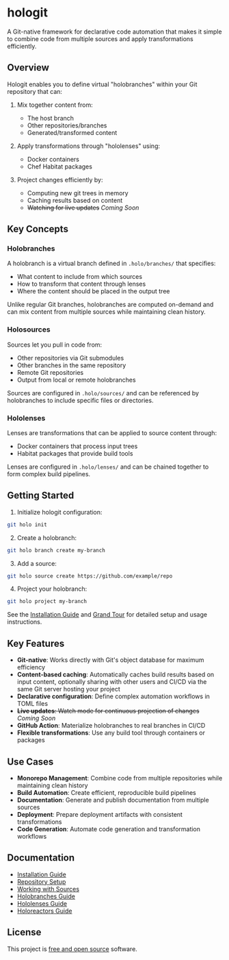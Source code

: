 # hologit

A Git-native framework for declarative code automation that makes it simple to combine code from multiple sources and apply transformations efficiently.

## Overview

Hologit enables you to define virtual "holobranches" within your Git repository that can:

1. Mix together content from:
   - The host branch
   - Other repositories/branches
   - Generated/transformed content

2. Apply transformations through "hololenses" using:
   - Docker containers
   - Chef Habitat packages

3. Project changes efficiently by:
   - Computing new git trees in memory
   - Caching results based on content
   - ~~Watching for live updates~~ *Coming Soon*

## Key Concepts

### Holobranches

A holobranch is a virtual branch defined in `.holo/branches/` that specifies:

- What content to include from which sources
- How to transform that content through lenses
- Where the content should be placed in the output tree

Unlike regular Git branches, holobranches are computed on-demand and can mix content from multiple sources while maintaining clean history.

### Holosources

Sources let you pull in code from:

- Other repositories via Git submodules
- Other branches in the same repository
- Remote Git repositories
- Output from local or remote holobranches

Sources are configured in `.holo/sources/` and can be referenced by holobranches to include specific files or directories.

### Hololenses

Lenses are transformations that can be applied to source content through:

- Docker containers that process input trees
- Habitat packages that provide build tools

Lenses are configured in `.holo/lenses/` and can be chained together to form complex build pipelines.

## Getting Started

1. Initialize hologit configuration:

```bash
git holo init
```

2. Create a holobranch:

```bash
git holo branch create my-branch
```

3. Add a source:

```bash
git holo source create https://github.com/example/repo
```

4. Project your holobranch:

```bash
git holo project my-branch
```

See the [Installation Guide](docs/grand-tour/installation.md) and [Grand Tour](docs/grand-tour/README.md) for detailed setup and usage instructions.

## Key Features

- **Git-native**: Works directly with Git's object database for maximum efficiency
- **Content-based caching**: Automatically caches build results based on input content, optionally sharing with other users and CI/CD via the same Git server hosting your project
- **Declarative configuration**: Define complex automation workflows in TOML files
- ~~**Live updates**: Watch mode for continuous projection of changes~~ *Coming Soon*
- **GitHub Action**: Materialize holobranches to real branches in CI/CD
- **Flexible transformations**: Use any build tool through containers or packages

## Use Cases

- **Monorepo Management**: Combine code from multiple repositories while maintaining clean history
- **Build Automation**: Create efficient, reproducible build pipelines
- **Documentation**: Generate and publish documentation from multiple sources
- **Deployment**: Prepare deployment artifacts with consistent transformations
- **Code Generation**: Automate code generation and transformation workflows

## Documentation

- [Installation Guide](docs/grand-tour/installation.md)
- [Repository Setup](docs/grand-tour/repository-setup.md)
- [Working with Sources](docs/workflows/work-on-sources.md)
- [Holobranches Guide](docs/grand-tour/holobranches.md)
- [Hololenses Guide](docs/grand-tour/hololenses.md)
- [Holoreactors Guide](docs/grand-tour/holoreactors.md)

## License

This project is [free and open source](https://www.fsf.org/about/what-is-free-software) software.
